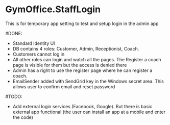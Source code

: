 # GymOffice.StaffLogin 
This is for temporary app setting to test and setup login in the admin app

#DONE:
- Standard Identity UI
- DB contains 4 roles: Customer, Admin, Receptionist, Coach. 
- Customers cannot log in
- All other roles can login and watch all the pages. The Register a coach page is visible for them but the access is denied there
- Admin has a right to use the register page where he can register a coach. 
- EmailSender added with SendGrid key in the Windows secret area. This allows user to confirm email and reset password

#TODO:
- Add external login services (Facebook, Google). But there is basic external app functional (the user can install an app at a mobile and enter the code)

